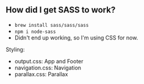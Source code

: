 ## How did I get SASS to work?
- `brew install sass/sass/sass`
- `npm i node-sass`
- Didn't end up working, so I'm using CSS for now. 

Styling:
- output.css: App and Footer
- navigation.css: Navigation
- parallax.css: Parallax

